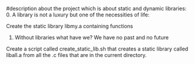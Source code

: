#description about the project which is about static and dynamic libraries:
0. A library is not a luxury but one of the necessities of life:

Create the static library libmy.a containing functions

1. Without libraries what have we? We have no past and no future

Create a script called create_static_lib.sh that creates a static library called liball.a from all the .c files that are in the current directory.
